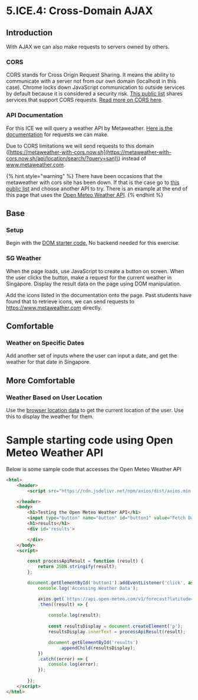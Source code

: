 # 5.ICE.4: Cross-Domain AJAX

## Introduction

With AJAX we can also make requests to servers owned by others.

### CORS

CORS stands for Cross Origin Request Sharing. It means the ability to communicate with a server not from our own domain \(localhost in this case\). Chrome locks down JavaScript communication to outside services by default because it is considered a security risk. [This public list](https://github.com/public-api-lists/public-api-lists) shares services that support CORS requests. [Read more on CORS here](https://developer.mozilla.org/en-US/docs/Web/HTTP/CORS#see_also).

### API Documentation

For this ICE we will query a weather API by Metaweather. [Here is the documentation](https://www.metaweather.com/api/) for requests we can make.

Due to CORS limitations we will send requests to this domain \([https://metaweather-with-cors.now.sh](https://metaweather-with-cors.now.sh/api/location/search/?query=san)\) instead of www.metaweather.com. 

{% hint style="warning" %}
There have been occasions that the metaweather with cors site has been down. If that is the case go to [this public list](https://github.com/public-api-lists/public-api-lists) and choose another API to try. There is an example at the end of this page that uses the [Open Meteo Weather API](https://open-meteo.com/).
{% endhint %}
## Base

### Setup

Begin with the [DOM starter code.](https://github.com/rocketacademy/basics-next-steps-dom) No backend needed for this exercise.

### SG Weather

When the page loads, use JavaScript to create a button on screen. When the user clicks the button, make a request for the current weather in Singapore. Display the result data on the page using DOM manipulation.

Add the icons listed in the documentation onto the page. Past students have found that to retrieve icons, we can send requests to https://www.metaweather.com directly.

## Comfortable

### Weather on Specific Dates

Add another set of inputs where the user can input a date, and get the weather for that date in Singapore.

## More Comfortable

### Weather Based on User Location

Use the [browser location data](https://developer.mozilla.org/en-US/docs/Web/API/Geolocation_API) to get the current location of the user. Use this to display the weather for them.

# Sample starting code using Open Meteo Weather API
Below is some sample code that accesses the Open Meteo Weather API
```html
<html>
    <header>
        <script src="https://cdn.jsdelivr.net/npm/axios/dist/axios.min.js"></script>

    </header>
    <body>
        <h1>Testing the Open Meteo Weather API</h1>
        <input type="button" name="button" id="button1" value="Fetch Data">
        <h1>results</h1>
        <div id='results'>

        </div>
    </body>
    <script>

        const processApiResult = function (result) {
            return JSON.stringify(result);
        };

        document.getElementById('button1').addEventListener('click', async ()=> {
            console.log('Accessing Weather Data');

            axios.get(`https://api.open-meteo.com/v1/forecast?latitude=52.52&longitude=13.41&hourly=temperature_2m,relativehumidity_2m,windspeed_10m`)
            .then((result) => {
                
                console.log(result);
                
                const resultsDisplay = document.createElement('p');
                resultsDisplay.innerText = processApiResult(result);

                document.getElementById('results')
                    .appendChild(resultsDisplay);
            })
            .catch((error) => {
                console.log(error);
            });
            
        });
    </script>
</html>
```